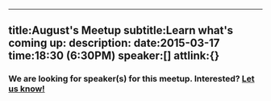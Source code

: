 ----
title:August's Meetup
subtitle:Learn what's coming up:
description:
date:2015-03-17
time:18:30 (6:30PM)
speaker:[]
attlink:{}
----

### We are looking for speaker(s) for this meetup. Interested? [Let us know!][1]

[1]: /becomeaspeaker
